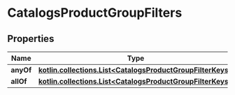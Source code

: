
# CatalogsProductGroupFilters

## Properties
| Name | Type | Description | Notes |
| ------------ | ------------- | ------------- | ------------- |
| **anyOf** | [**kotlin.collections.List&lt;CatalogsProductGroupFilterKeys&gt;**](CatalogsProductGroupFilterKeys.md) |  |  |
| **allOf** | [**kotlin.collections.List&lt;CatalogsProductGroupFilterKeys&gt;**](CatalogsProductGroupFilterKeys.md) |  |  |



